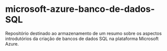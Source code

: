 # microsoft-azure-banco-de-dados-SQL
   Repositório destinado ao armazenamento de um resumo sobre os aspectos introdutórios da criação de bancos de dados SQL na plataforma Microsoft Azure.
